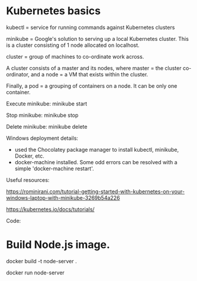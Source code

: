 # Kubernetes basics
kubectl = service for running commands against Kubernetes clusters

minikube = Google's solution to serving up a local Kubernetes cluster. This is a cluster consisting of 1 node allocated on localhost.

cluster = group of machines to co-ordinate work across.

A cluster consists of a master and its nodes, where master = the cluster co-ordinator, and a node = a VM that exists within the cluster.

Finally, a pod = a grouping of containers on a node. It can be only one container.

Execute minikube:
minikube start

Stop minikube:
minikube stop

Delete minikube:
minikube delete

Windows deployment details:
- used the Chocolatey package manager to install kubectl, minikube, Docker, etc.
- docker-machine installed. Some odd errors can be resolved with a simple 'docker-machine restart'.

Useful resources:

https://rominirani.com/tutorial-getting-started-with-kubernetes-on-your-windows-laptop-with-minikube-3269b54a226

https://kubernetes.io/docs/tutorials/

Code:

# Build Node.js image.
docker build -t node-server .

docker run node-server
